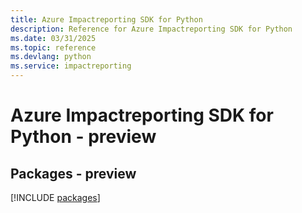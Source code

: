 ```yaml
---
title: Azure Impactreporting SDK for Python
description: Reference for Azure Impactreporting SDK for Python
ms.date: 03/31/2025
ms.topic: reference
ms.devlang: python
ms.service: impactreporting
---
```

# Azure Impactreporting SDK for Python - preview
## Packages - preview
[!INCLUDE [packages](impactreporting-index.md)]